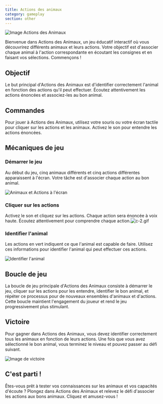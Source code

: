 ```yaml
---
title: Actions des animaux
category: gameplay
section: other
---
```

![Image Actions des Animaux](https://help.studycat.com/hc/article_attachments/34882188453017)

Bienvenue dans Actions des Animaux, un jeu éducatif interactif où vous découvrirez différents animaux et leurs actions. Votre objectif est d'associer chaque animal à l'action correspondante en écoutant les consignes et en faisant vos sélections. Commençons !

## Objectif

Le but principal d'Actions des Animaux est d'identifier correctement l'animal en fonction des actions qu'il peut effectuer. Écoutez attentivement les actions énoncées et associez-les au bon animal.

## Commandes

Pour jouer à Actions des Animaux, utilisez votre souris ou votre écran tactile pour cliquer sur les actions et les animaux. Activez le son pour entendre les actions énoncées.

## Mécaniques de jeu

### Démarrer le jeu

Au début du jeu, cinq animaux différents et cinq actions différentes apparaissent à l'écran. Votre tâche est d'associer chaque action au bon animal.

![Animaux et Actions à l'écran](https://help.studycat.com/hc/article_attachments/34882188453017)

### Cliquer sur les actions

Activez le son et cliquez sur les actions. Chaque action sera énoncée à voix haute. Écoutez attentivement pour comprendre chaque action.![c-2.gif](https://help.studycat.com/hc/article_attachments/35127586834841)

### Identifier l'animal

Les actions en vert indiquent ce que l'animal est capable de faire. Utilisez ces informations pour identifier l'animal qui peut effectuer ces actions.

![Identifier l'animal](https://help.studycat.com/hc/article_attachments/34882188459545)

## Boucle de jeu

La boucle de jeu principale d'Actions des Animaux consiste à démarrer le jeu, cliquer sur les actions pour les entendre, identifier le bon animal, et répéter ce processus pour de nouveaux ensembles d'animaux et d'actions. Cette boucle maintient l'engagement du joueur et rend le jeu progressivement plus stimulant.

## Victoire

Pour gagner dans Actions des Animaux, vous devez identifier correctement tous les animaux en fonction de leurs actions. Une fois que vous avez sélectionné le bon animal, vous terminez le niveau et pouvez passer au défi suivant.

![Image de victoire](https://help.studycat.com/hc/article_attachments/34882155516441)

## C'est parti !

Êtes-vous prêt à tester vos connaissances sur les animaux et vos capacités d'écoute ? Plongez dans Actions des Animaux et relevez le défi d'associer les actions aux bons animaux. Cliquez et amusez-vous !